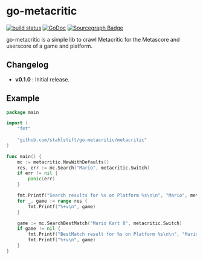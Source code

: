 # go-metacritic
[![build status](https://secure.travis-ci.org/stahlstift/go-metacritic.svg?branch=master)](http://travis-ci.org/stahlstift/go-metacritic) [![GoDoc](https://godoc.org/github.com/stahlstift/go-metacritic?status.png)](http://godoc.org/github.com/stahlstift/go-metacritic) [![Sourcegraph Badge](https://sourcegraph.com/github.com/stahlstift/go-metacritic/-/badge.svg)](https://sourcegraph.com/github.com/stahlstift/go-metacritic?badge)

go-metacritic is a simple lib to crawl Metacritic for the Metascore and userscore of a game and platform.

## Changelog

*    **v0.1.0** : Initial release.

## Example

```Go
package main

import (
    "fmt"
    
    "github.com/stahlstift/go-metacritic/metacritic"
)

func main() {
    mc := metacritic.NewWithDefaults()
    res, err := mc.Search("Mario", metacritic.Switch)
    if err != nil {
        panic(err)
    }

    fmt.Printf("Search results for %s on Platform %s\n\n", "Mario", metacritic.Switch)
    for _, game := range res {
        fmt.Printf("%+v\n", game)
    }

    game := mc.SearchBestMatch("Mario Kart 8", metacritic.Switch)
    if game != nil {
        fmt.Printf("BestMatch result for %s on Platform %s\n\n", "Mario Kart 8", metacritic.Switch)
        fmt.Printf("%+v\n", game)
    }
}
```

